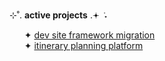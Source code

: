 ⊹˚. <b>active projects</b> .𖥔 ݁ ˖
<ul>
  ✦ <a href="https://github.com/yammei/yammei.github.io">dev site framework migration</a><br>
  ✦ <a href="https://github.com/yammei/mays-menu.git">itinerary planning platform</a>
</ul>
